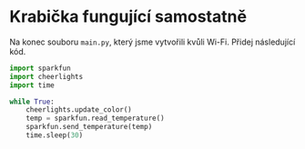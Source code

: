 # Krabička fungující samostatně

Na konec souboru `main.py`, který jsme vytvořili kvůli Wi-Fi. Přidej následující kód.

```python
import sparkfun
import cheerlights
import time

while True:
    cheerlights.update_color()
    temp = sparkfun.read_temperature()
    sparkfun.send_temperature(temp)
    time.sleep(30)
```
